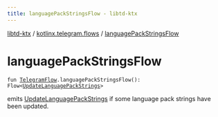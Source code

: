 ```yaml
---
title: languagePackStringsFlow - libtd-ktx
---
```


[libtd-ktx](../index.html) / [kotlinx.telegram.flows](index.html) / [languagePackStringsFlow](./language-pack-strings-flow.html)

# languagePackStringsFlow

`fun `[`TelegramFlow`](../kotlinx.telegram.core/-telegram-flow/index.html)`.languagePackStringsFlow(): Flow<`[`UpdateLanguagePackStrings`](https://tdlibx.github.io/td/docs/org/drinkless/td/libcore/telegram/TdApi.UpdateLanguagePackStrings.html)`>`

emits [UpdateLanguagePackStrings](https://tdlibx.github.io/td/docs/org/drinkless/td/libcore/telegram/TdApi.UpdateLanguagePackStrings.html) if some language pack strings have been updated.

